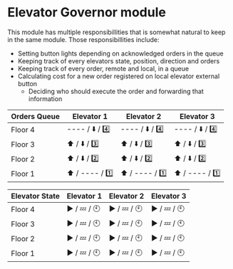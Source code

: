 # Elevator Governor module

This module has multiple responsibillities that is somewhat natural to keep in the same module. Those responsibillities include:
 - Setting button lights depending on acknowledged orders in the queue
 - Keeping track of every elevators state, position, direction and orders
 - Keeping track of every order, remote and local, in a queue
 - Calculating cost for a new order registered on local elevator external button
    - Deciding who should execute the order and forwarding that information

Orders Queue | Elevator 1 | Elevator 2 | Elevator 3
----------- | ---------- | ---------- | ----------
Floor 4     | ---- / :arrow_down: / :four: | ---- / :arrow_down: / :four: | ---- / :arrow_down: / :four:
Floor 3     | :arrow_up: / :arrow_down: / :three: | :arrow_up: / :arrow_down: / :three: |  :arrow_up: / :arrow_down: / :three:
Floor 2     | :arrow_up: / :arrow_down: / :two: | :arrow_up: / :arrow_down: / :two: |  :arrow_up: / :arrow_down: / :two:
Floor 1     | :arrow_up: / ---- / :one: | :arrow_up: / ---- / :one: |  :arrow_up: / ---- / :one:

Elevator State | Elevator 1 | Elevator 2 | Elevator 3
--------------- | ---------- | ---------- | ----------
Floor 4 | :arrow_forward: / :zzz: / :clock10: | :arrow_forward: / :zzz: / :clock10: |  :arrow_forward: / :zzz: / :clock10:
Floor 3     | :arrow_forward: / :zzz: / :clock10: | :arrow_forward: / :zzz: / :clock10: | :arrow_forward: / :zzz: / :clock10:
Floor 2     | :arrow_forward: / :zzz: / :clock10: | :arrow_forward: / :zzz: / :clock10: | :arrow_forward: / :zzz: / :clock10:
Floor 1     | :arrow_forward: / :zzz: / :clock10: | :arrow_forward: / :zzz: / :clock10: |  :arrow_forward: / :zzz: / :clock10:
